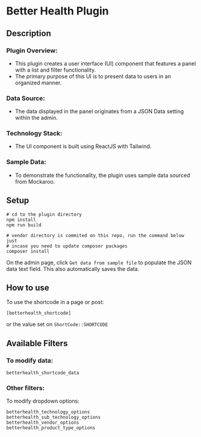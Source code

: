 # Better Health Plugin

## Description
### Plugin Overview:
- This plugin creates a user interface (UI) component that features a panel with a list and filter functionality.
- The primary purpose of this UI is to present data to users in an organized manner.

### Data Source:
- The data displayed in the panel originates from a JSON Data setting within the admin.

### Technology Stack:
- The UI component is built using ReactJS with Tailwind.

### Sample Data:
- To demonstrate the functionality, the plugin uses sample data sourced from Mockaroo.

## Setup

```shell
# cd to the plugin directory
npm install
npm run build

# vendor directory is commited on this repo, run the command below just
# incase you need to update composer packages
composer install
```

On the admin page, click `Get data from sample file` to populate the JSON data text field. This also automatically saves the data.

## How to use

To use the shortcode in a page or post:
```
[betterhealth_shortcode]
```
or the value set on `ShortCode::SHORTCODE`

## Available Filters

### To modify data:
```
betterhealth_shortcode_data
```

### Other filters:

To modify dropdown options:
```
betterhealth_technology_options
betterhealth_sub_technology_options
betterhealth_vendor_options
betterhealth_product_type_options
```